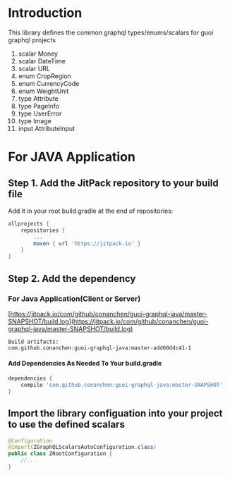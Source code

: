 # Introduction
This library defines the common graphql types/enums/scalars for guoi graphql projects
1.  scalar Money
2.  scalar DateTime
3.  scalar URL
4.  enum CropRegion
5.  enum CurrencyCode
6.  enum WeightUnit
7.  type Attribute
8.  type PageInfo
9.  type UserError
10. type Image
11. input AttributeInput

# For JAVA Application 
## Step 1. Add the JitPack repository to your build file
Add it in your root build.gradle at the end of repositories:
```gradle
allprojects {
    repositories {
        ...
        maven { url 'https://jitpack.io' }
    }
}
```
	
## Step 2. Add the dependency

### For Java Application(Client or Server)
[https://jitpack.io/com/github/conanchen/guoi-graphql-java/master-SNAPSHOT/build.log](https://jitpack.io/com/github/conanchen/guoi-graphql-java/master-SNAPSHOT/build.log)
```angular2html
Build artifacts:
com.github.conanchen:guoi-graphql-java:master-add60ddc41-1
```
#### Add Dependencies As Needed To Your build.gradle
```gradle
dependencies {
    compile 'com.github.conanchen:guoi-graphql-java:master-SNAPSHOT'
}
```
	
## Import the library configuation into your project to use the defined scalars
```java
@Configuration
@Import(ZGraphQLScalarsAutoConfiguration.class)
public class ZRootConfiguration {
    //...
}    
```
